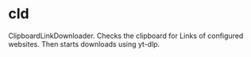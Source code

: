 # cld
ClipboardLinkDownloader. Checks the clipboard for Links of configured websites. Then starts downloads using yt-dlp.
